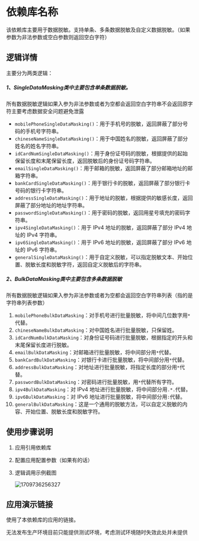 # 依赖库名称

该依赖库主要用于数据脱敏。支持单条、多条数据脱敏及自定义数据脱敏。（如果参数为非法参数或空白参数则返回空白字符）

## 逻辑详情

主要分为两类逻辑：

##### 1、SingleDataMasking类中主要包含单条数据脱敏。

所有数据脱敏逻辑如果入参为非法参数或者为空都会返回空白字符串不会返回原字符主要考虑数据安全问题避免泄露

- `mobilePhoneSingleDataMasking()`：用于手机号的脱敏，返回屏蔽了部分号码的手机号字符串。
- `chineseNameSingleDataMasking()`：用于中国姓名的脱敏，返回屏蔽了部分姓名的姓名字符串。
- `idCardNumSingleDataMasking()`：用于身份证号码的脱敏，根据提供的起始保留长度和末尾保留长度，返回脱敏后的身份证号码字符串。
- `emailSingleDataMasking()`：用于邮箱的脱敏，返回屏蔽了部分邮箱地址的邮箱字符串。
- `bankCardSingleDataMasking()`：用于银行卡的脱敏，返回屏蔽了部分银行卡号码的银行卡字符串。
- `addressSingleDataMasking()`：用于地址的脱敏，根据提供的敏感长度，返回屏蔽了部分地址的地址字符串。
- `passwordSingleDataMasking()`：用于密码的脱敏，返回用星号填充的密码字符串。
- `ipv4SingleDataMasking()`：用于 IPv4 地址的脱敏，返回屏蔽了部分 IPv4 地址的 IPv4 字符串。
- `ipv6SingleDataMasking()`：用于 IPv6 地址的脱敏，返回屏蔽了部分 IPv6 地址的 IPv6 字符串。
- `generalSingleDataMasking()`：用于自定义脱敏，可以指定脱敏文本、开始位置、脱敏长度和脱敏字符，返回自定义脱敏后的字符串。

##### 2、BulkDataMasking类中主要包含多条数据脱敏

所有数据脱敏逻辑如果入参为非法参数或者为空都会返回空白字符串列表（指的是字符串列表参数）

1. `mobilePhoneBulkDataMasking`：对手机号进行批量脱敏，将中间几位数字用`*`代替。
2. `chineseNameBulkDataMasking`：对中国姓名进行批量脱敏，只保留姓。
3. `idCardNumBulkDataMasking`：对身份证号码进行批量脱敏，根据指定的开头和末尾保留长度进行脱敏。
4. `emailBulkDataMasking`：对邮箱进行批量脱敏，将中间部分用`*`代替。
5. `bankCardBulkDataMasking`：对银行卡进行批量脱敏，将中间部分用`*`代替。
6. `addressBulkDataMasking`：对地址进行批量脱敏，将指定长度的部分用`*`代替。
7. `passwordBulkDataMasking`：对密码进行批量脱敏，用`*`代替所有字符。
8. `ipv4BulkDataMasking`：对 IPv4 地址进行批量脱敏，将中间部分用`.*.`代替。
9. `ipv6BulkDataMasking`：对 IPv6 地址进行批量脱敏，将中间部分用`:`代替。
10. `generalBulkDataMasking`：这是一个通用的脱敏方法，可以自定义脱敏的内容、开始位置、脱敏长度和脱敏字符。

## 使用步骤说明

1. 应用引用依赖库

2. 配置应用配置参数（如果有的话）

3. 逻辑调用示例截图

   ![1709736256327](https://github.com/superName-w/CodeWaveAssetCompetition2024/blob/2f8abdcb6a7eb2411e02fb0e4103e5e92fc51352/data-masking-util/assets/1710604099941.jpg)

## 应用演示链接

使用了本依赖库的应用的链接。

无法发布生产环境目前只能提供测试环境，考虑测试环境随时失效此处并未提供

